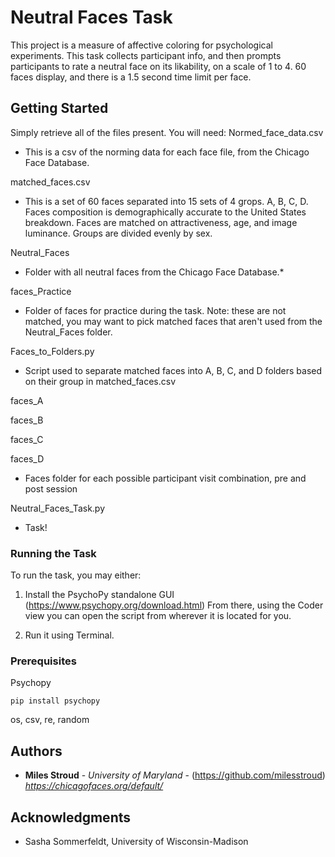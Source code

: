 # Neutral Faces Task

This project is a measure of affective coloring for psychological experiments. 
This task collects participant info, and then prompts participants to rate a neutral face on its likability, on a scale of 1 to 4. 60 faces display, and there is a 1.5 second time limit per face. 

## Getting Started

Simply retrieve all of the files present. You will need:
Normed_face_data.csv

* This is a csv of the norming data for each face file, from the Chicago Face Database.

matched_faces.csv

* This is a set of 60 faces separated into 15 sets of 4 grops. A, B, C, D. Faces composition is demographically accurate to the United States breakdown. Faces are matched on attractiveness, age, and image luminance. Groups are divided evenly by sex.

Neutral_Faces

* Folder with all neutral faces from the Chicago Face Database.*

faces_Practice

* Folder of faces for practice during the task. Note: these are not matched, you may want to pick matched faces that aren't used from the Neutral_Faces folder.

Faces_to_Folders.py

* Script used to separate matched faces into A, B, C, and D folders based on their group in matched_faces.csv

faces_A

faces_B

faces_C

faces_D

* Faces folder for each possible participant visit combination, pre and post session

Neutral_Faces_Task.py

* Task!

### Running the Task
To run the task, you may either:

1) Install the PsychoPy standalone GUI (https://www.psychopy.org/download.html)
From there, using the Coder view you can open the script from wherever it is located for you. 

2) Run it using Terminal.

### Prerequisites

Psychopy

```
pip install psychopy
```
os, csv, re, random

## Authors

* **Miles Stroud** - *University of Maryland* - (https://github.com/milesstroud)
*https://chicagofaces.org/default/*

## Acknowledgments

* Sasha Sommerfeldt, University of Wisconsin-Madison

